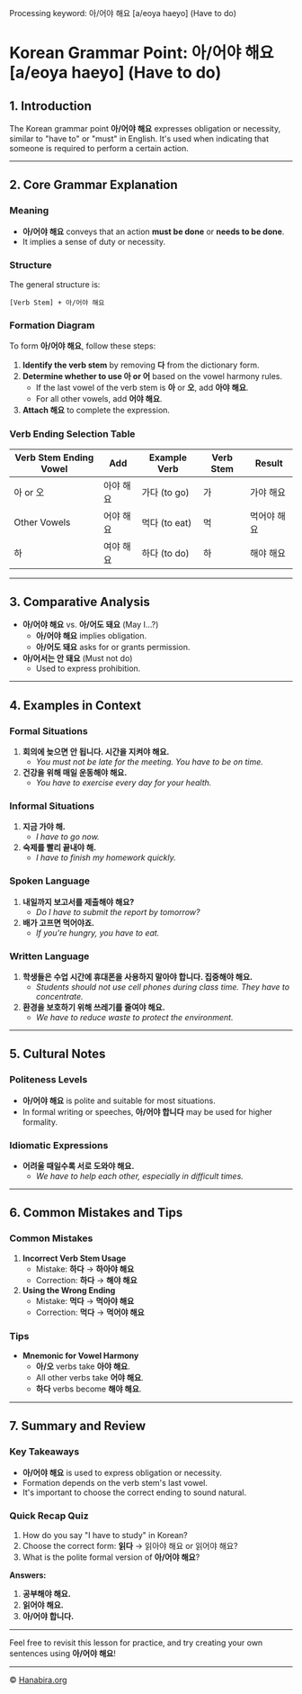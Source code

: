 Processing keyword: 아/어야 해요 [a/eoya haeyo] (Have to do)
# Korean Grammar Point: 아/어야 해요 [a/eoya haeyo] (Have to do)

## 1. Introduction
The Korean grammar point **아/어야 해요** expresses obligation or necessity, similar to "have to" or "must" in English. It's used when indicating that someone is required to perform a certain action.

---
## 2. Core Grammar Explanation
### Meaning
- **아/어야 해요** conveys that an action **must be done** or **needs to be done**.
- It implies a sense of duty or necessity.
### Structure
The general structure is:
```
[Verb Stem] + 아/어야 해요
```
### Formation Diagram
To form **아/어야 해요**, follow these steps:
1. **Identify the verb stem** by removing **다** from the dictionary form.
2. **Determine whether to use 아 or 어** based on the vowel harmony rules.
   - If the last vowel of the verb stem is **아** or **오**, add **아야 해요**.
   - For all other vowels, add **어야 해요**.
3. **Attach 해요** to complete the expression.
### Verb Ending Selection Table
| Verb Stem Ending Vowel | Add        | Example Verb | Verb Stem | Result       |
|------------------------|------------|--------------|-----------|--------------|
| 아 or 오                | 아야 해요  | 가다 (to go) | 가        | 가야 해요    |
| Other Vowels           | 어야 해요  | 먹다 (to eat)| 먹        | 먹어야 해요  |
| 하                     | 여야 해요  | 하다 (to do) | 하        | 해야 해요    |
---
## 3. Comparative Analysis
- **아/어야 해요** vs. **아/어도 돼요** (May I...?)
  - **아/어야 해요** implies obligation.
  - **아/어도 돼요** asks for or grants permission.
- **아/어서는 안 돼요** (Must not do)
  - Used to express prohibition.
---
## 4. Examples in Context
### Formal Situations
1. **회의에 늦으면 안 됩니다. 시간을 지켜야 해요.**
   - *You must not be late for the meeting. You have to be on time.*
2. **건강을 위해 매일 운동해야 해요.**
   - *You have to exercise every day for your health.*
### Informal Situations
1. **지금 가야 해.**
   - *I have to go now.*
2. **숙제를 빨리 끝내야 해.**
   - *I have to finish my homework quickly.*
### Spoken Language
1. **내일까지 보고서를 제출해야 해요?**
   - *Do I have to submit the report by tomorrow?*
2. **배가 고프면 먹어야죠.**
   - *If you're hungry, you have to eat.*
### Written Language
1. **학생들은 수업 시간에 휴대폰을 사용하지 말아야 합니다. 집중해야 해요.**
   - *Students should not use cell phones during class time. They have to concentrate.*
2. **환경을 보호하기 위해 쓰레기를 줄여야 해요.**
   - *We have to reduce waste to protect the environment.*
---
## 5. Cultural Notes
### Politeness Levels
- **아/어야 해요** is polite and suitable for most situations.
- In formal writing or speeches, **아/어야 합니다** may be used for higher formality.
### Idiomatic Expressions
- **어려울 때일수록 서로 도와야 해요.**
  - *We have to help each other, especially in difficult times.*
---
## 6. Common Mistakes and Tips
### Common Mistakes
1. **Incorrect Verb Stem Usage**
   - Mistake: **하다** → **하아야 해요**
   - Correction: **하다** → **해야 해요**
2. **Using the Wrong Ending**
   - Mistake: **먹다** → **먹아야 해요**
   - Correction: **먹다** → **먹어야 해요**
### Tips
- **Mnemonic for Vowel Harmony**
  - **아/오** verbs take **아야 해요**.
  - All other verbs take **어야 해요**.
  - **하다** verbs become **해야 해요**.
---
## 7. Summary and Review
### Key Takeaways
- **아/어야 해요** is used to express obligation or necessity.
- Formation depends on the verb stem's last vowel.
- It's important to choose the correct ending to sound natural.
### Quick Recap Quiz
1. How do you say "I have to study" in Korean?
2. Choose the correct form: **읽다** → 읽아야 해요 or 읽어야 해요?
3. What is the polite formal version of **아/어야 해요**?

**Answers:**
1. **공부해야 해요.**
2. **읽어야 해요.**
3. **아/어야 합니다.**
---
Feel free to revisit this lesson for practice, and try creating your own sentences using **아/어야 해요**!

---
© [Hanabira.org](https://hanabira.org)
